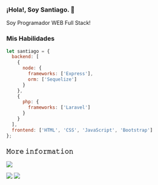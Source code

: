 ### ¡Hola!, Soy Santiago. 👋

Soy Programador WEB Full Stack!

### Mis Habilidades

```js
let santiago = {
  backend: [
    {
      node: {
        frameworks: ['Express'],
        orm: ['Sequelize']
      }
    },
    {
      php: {
        frameworks: ['Laravel']
      }
    }
  ],
  frontend: ['HTML', 'CSS', 'JavaScript', 'Bootstrap']
};
```

### 𝙼𝚘𝚛𝚎 𝚒𝚗𝚏𝚘𝚛𝚖𝚊𝚝𝚒𝚘𝚗

![](https://github-profile-summary-cards.vercel.app/api/cards/profile-details?username=santiagor0jas&theme=github_dark)

![](https://github-profile-summary-cards.vercel.app/api/cards/repos-per-language?username=santiagor0jas&theme=github_dark)
![](https://github-profile-summary-cards.vercel.app/api/cards/stats?username=santiagor0jas&theme=github_dark)


<!--
**santiagor0jas/santiagor0jas** is a ✨ _special_ ✨ repository because its `README.md` (this file) appears on your GitHub profile.

Here are some ideas to get you started:

- 🔭 I’m currently working on ...
- 🌱 I’m currently learning ...
- 👯 I’m looking to collaborate on ...
- 🤔 I’m looking for help with ...
- 💬 Ask me about ...
- 📫 How to reach me: ...
- 😄 Pronouns: ...
- ⚡ Fun fact: ...
-->
